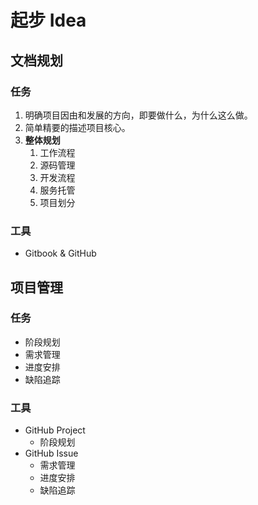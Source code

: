 # 起步 Idea

## 文档规划

### 任务

1. 明确项目因由和发展的方向，即要做什么，为什么这么做。
2. 简单精要的描述项目核心。
3. **整体规划**
   1. 工作流程
   2. 源码管理
   3. 开发流程
   4. 服务托管
   5. 项目划分

### 工具

* Gitbook & GitHub

## 项目管理

### 任务

* 阶段规划
* 需求管理
* 进度安排
* 缺陷追踪

### 工具

* GitHub Project
  * 阶段规划
* GitHub Issue
  * 需求管理
  * 进度安排
  * 缺陷追踪

